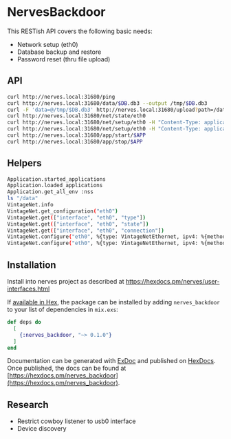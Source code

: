 # NervesBackdoor

This RESTish API covers the following basic needs:

- Network setup (eth0)
- Database backup and restore
- Password reset (thru file upload) 

## API

```bash
curl http://nerves.local:31680/ping
curl http://nerves.local:31680/data/$DB.db3 --output /tmp/$DB.db3
curl -F 'data=@/tmp/$DB.db3' http://nerves.local:31680/upload?path=/data/$DB.db3
curl http://nerves.local:31680/net/state/eth0
curl http://nerves.local:31680/net/setup/eth0 -H "Content-Type: application/json" -X POST -d '{"method":"dhcp"}'
curl http://nerves.local:31680/net/setup/eth0 -H "Content-Type: application/json" -X POST -d '{"method":"static", "address":"10.77.4.100", "prefix_length":8, "gateway":"10.77.0.1", "name_servers":["10.77.0.1"]}'
curl http://nerves.local:31680/app/start/$APP
curl http://nerves.local:31680/app/stop/$APP
```

## Helpers

```bash
Application.started_applications
Application.loaded_applications
Application.get_all_env :nss
ls "/data"
VintageNet.info
VintageNet.get_configuration("eth0")
VintageNet.get(["interface", "eth0", "type"])
VintageNet.get(["interface", "eth0", "state"])
VintageNet.get(["interface", "eth0", "connection"])
VintageNet.configure("eth0", %{type: VintageNetEthernet, ipv4: %{method: :dhcp}})
VintageNet.configure("eth0", %{type: VintageNetEthernet, ipv4: %{method: :static, address: "10.77.4.100", prefix_length: 8, gateway: "10.77.0.1", name_servers: ["10.77.0.1"]}})
```

## Installation

Install into nerves project as described at https://hexdocs.pm/nerves/user-interfaces.html

If [available in Hex](https://hex.pm/docs/publish), the package can be installed
by adding `nerves_backdoor` to your list of dependencies in `mix.exs`:

```elixir
def deps do
  [
    {:nerves_backdoor, "~> 0.1.0"}
  ]
end
```

Documentation can be generated with [ExDoc](https://github.com/elixir-lang/ex_doc)
and published on [HexDocs](https://hexdocs.pm). Once published, the docs can
be found at [https://hexdocs.pm/nerves_backdoor](https://hexdocs.pm/nerves_backdoor).

## Research

- Restrict cowboy listener to usb0 interface
- Device discovery